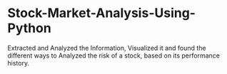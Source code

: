 # Stock-Market-Analysis-Using-Python

Extracted and Analyzed the Information, Visualized it and found the different ways to Analyzed the risk of a stock, based on its performance history.
